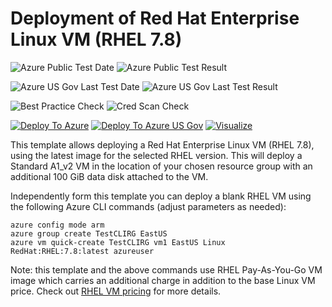 # Deployment of Red Hat Enterprise Linux VM (RHEL 7.8)

![Azure Public Test Date](https://azurequickstartsservice.blob.core.windows.net/badges/101-vm-simple-rhel/PublicLastTestDate.svg)
![Azure Public Test Result](https://azurequickstartsservice.blob.core.windows.net/badges/101-vm-simple-rhel/PublicDeployment.svg)

![Azure US Gov Last Test Date](https://azurequickstartsservice.blob.core.windows.net/badges/101-vm-simple-rhel/FairfaxLastTestDate.svg)
![Azure US Gov Last Test Result](https://azurequickstartsservice.blob.core.windows.net/badges/101-vm-simple-rhel/FairfaxDeployment.svg)

![Best Practice Check](https://azurequickstartsservice.blob.core.windows.net/badges/101-vm-simple-rhel/BestPracticeResult.svg)
![Cred Scan Check](https://azurequickstartsservice.blob.core.windows.net/badges/101-vm-simple-rhel/CredScanResult.svg)

[![Deploy To Azure](https://raw.githubusercontent.com/fathym-it/azure-quickstart-templates/master/1-CONTRIBUTION-GUIDE/images/deploytoazure.svg?sanitize=true)](https://portal.azure.com/#create/Microsoft.Template/uri/https%3A%2F%2Fraw.githubusercontent.com%2Ffathym-it%2Fazure-quickstart-templates%2Fmaster%2F101-vm-simple-rhel%2Fazuredeploy.json)
[![Deploy To Azure US Gov](https://raw.githubusercontent.com/fathym-it/azure-quickstart-templates/master/1-CONTRIBUTION-GUIDE/images/deploytoazuregov.svg?sanitize=true)](https://portal.azure.us/#create/Microsoft.Template/uri/https%3A%2F%2Fraw.githubusercontent.com%2Ffathym-it%2Fazure-quickstart-templates%2Fmaster%2F101-vm-simple-rhel%2Fazuredeploy.json)
[![Visualize](https://raw.githubusercontent.com/fathym-it/azure-quickstart-templates/master/1-CONTRIBUTION-GUIDE/images/visualizebutton.svg?sanitize=true)](http://armviz.io/#/?load=https%3A%2F%2Fraw.githubusercontent.com%2Ffathym-it%2Fazure-quickstart-templates%2Fmaster%2F101-vm-simple-rhel%2Fazuredeploy.json)

This template allows deploying a Red Hat Enterprise Linux VM (RHEL 7.8), using the latest image for the selected RHEL version. This will deploy a Standard A1_v2 VM in the location of your chosen resource group with an additional 100 GiB data disk attached to the VM.

Independently form this template you can deploy a blank RHEL VM using the following Azure CLI commands (adjust parameters as needed):

```
azure config mode arm
azure group create TestCLIRG EastUS
azure vm quick-create TestCLIRG vm1 EastUS Linux RedHat:RHEL:7.8:latest azureuser
```

Note: this template and the above commands use RHEL Pay-As-You-Go VM image which carries an additional charge in addition to the base Linux VM price. Check out [RHEL VM pricing](https://azure.microsoft.com/en-us/pricing/details/virtual-machines/#red-hat) for more details.